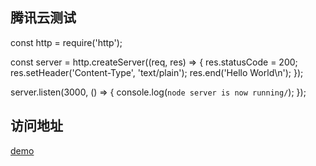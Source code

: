 ## 腾讯云测试  
const http = require('http');

const server = http.createServer((req, res) => {
    res.statusCode = 200;
res.setHeader('Content-Type', 'text/plain');
res.end('Hello World\n');
});

server.listen(3000, () => {
    console.log(`node server is now running/`);
});


## 访问地址  

[demo](http://htmlpreview.github.io/?https://github.com/fengnovo/node/blob/master/index.html)


